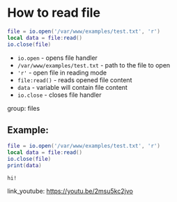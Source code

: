 # How to read file

```lua
file = io.open('/var/www/examples/test.txt', 'r')
local data = file:read()
io.close(file)
```

- `io.open` - opens file handler
- `/var/www/examples/test.txt` - path to the file to open
- `'r'` - open file in reading mode
- `file:read()` - reads opened file content
- `data` - variable will contain file content
- `io.close` - closes file handler

group: files

## Example: 
```lua
file = io.open('/var/www/examples/test.txt', 'r')
local data = file:read()
io.close(file)
print(data)
```
```
hi!

```

link_youtube: https://youtu.be/2msu5kc2jvo

